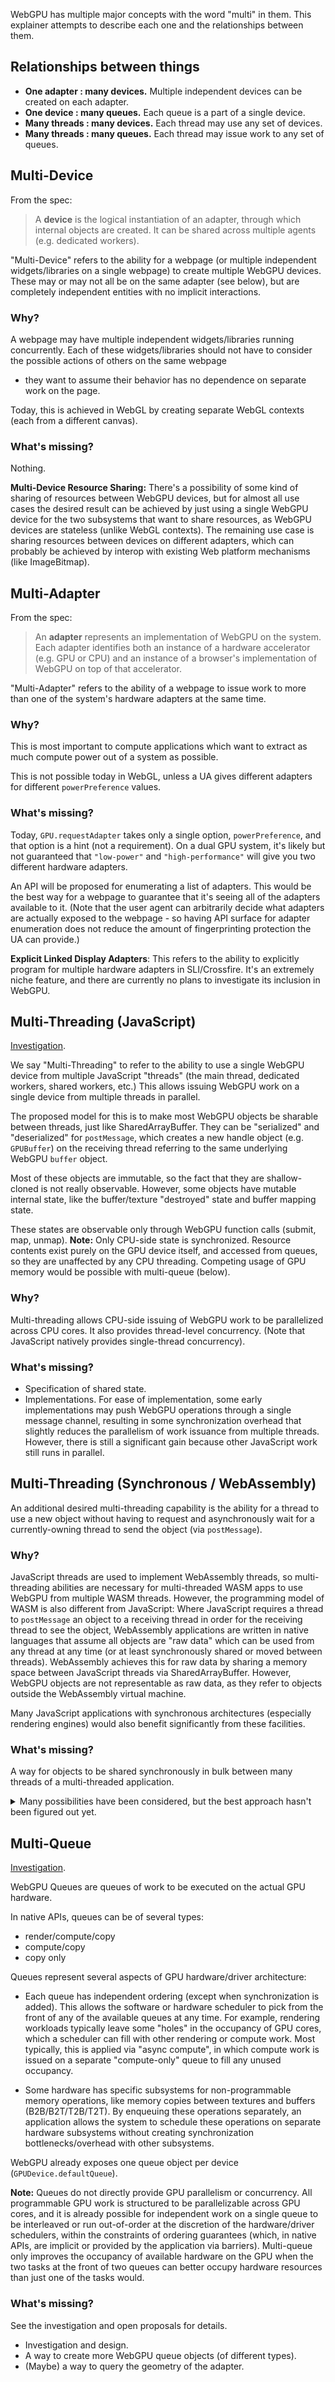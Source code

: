 WebGPU has multiple major concepts with the word "multi" in them. This explainer attempts to
describe each one and the relationships between them.


## Relationships between things

- **One adapter : many devices.**
    Multiple independent devices can be created on each adapter.
- **One device : many queues.**
    Each queue is a part of a single device.
- **Many threads : many devices.**
    Each thread may use any set of devices.
- **Many threads : many queues.**
    Each thread may issue work to any set of queues.


## Multi-Device

From the spec:

> A **device** is the logical instantiation of an adapter, through which internal objects are
> created. It can be shared across multiple agents (e.g. dedicated workers).

"Multi-Device" refers to the ability for a webpage (or multiple independent widgets/libraries on
a single webpage) to create multiple WebGPU devices. These may or may not all be on the same
adapter (see below), but are completely independent entities with no implicit interactions.

### Why?

A webpage may have multiple independent widgets/libraries running concurrently. Each of these
widgets/libraries should not have to consider the possible actions of others on the same webpage
- they want to assume their behavior has no dependence on separate work on the page.

Today, this is achieved in WebGL by creating separate WebGL contexts (each from a different canvas).

### What's missing?

Nothing.

**Multi-Device Resource Sharing:**
There's a possibility of some kind of sharing of resources between WebGPU devices, but for almost
all use cases the desired result can be achieved by just using a single WebGPU device for the two
subsystems that want to share resources, as WebGPU devices are stateless (unlike WebGL contexts).
The remaining use case is sharing resources between devices on different adapters, which can
probably be achieved by interop with existing Web platform mechanisms (like ImageBitmap).


## Multi-Adapter

From the spec:

> An **adapter** represents an implementation of WebGPU on the system. Each adapter identifies
> both an instance of a hardware accelerator (e.g. GPU or CPU) and an instance of a browser's
> implementation of WebGPU on top of that accelerator.

"Multi-Adapter" refers to the ability of a webpage to issue work to more than one of the system's
hardware adapters at the same time.

### Why?

This is most important to compute applications which want to extract as much compute power out of a
system as possible.

This is not possible today in WebGL, unless a UA gives different adapters for different
`powerPreference` values.

### What's missing?

Today, `GPU.requestAdapter` takes only a single option, `powerPreference`, and that option is a hint
(not a requirement). On a dual GPU system, it's likely but not guaranteed that `"low-power"` and
`"high-performance"` will give you two different hardware adapters.

An API will be proposed for enumerating a list of adapters. This would be the best way for a webpage
to guarantee that it's seeing all of the adapters available to it. (Note that the user agent can
arbitrarily decide what adapters are actually exposed to the webpage - so having API surface for
adapter enumeration does not reduce the amount of fingerprinting protection the UA can provide.)

**Explicit Linked Display Adapters**:
This refers to the ability to explicitly program for multiple hardware adapters in SLI/Crossfire.
It's an extremely niche feature, and there are currently no plans to investigate its inclusion in WebGPU.


## Multi-Threading (JavaScript)

[Investigation](https://github.com/gpuweb/gpuweb/issues/354#issuecomment-511616037).

We say "Multi-Threading" to refer to the ability to use a single WebGPU device from multiple
JavaScript "threads" (the main thread, dedicated workers, shared workers, etc.) This allows
issuing WebGPU work on a single device from multiple threads in parallel.

The proposed model for this is to make most WebGPU objects be sharable
between threads, just like SharedArrayBuffer. They can be "serialized" and "deserialized" for
`postMessage`, which creates a new handle object (e.g. `GPUBuffer`) on the receiving thread
referring to the same underlying WebGPU `buffer` object.

Most of these objects are immutable, so the fact that they are shallow-cloned is not really
observable. However, some objects have mutable internal state, like the buffer/texture
"destroyed" state and buffer mapping state.

These states are observable only through WebGPU function calls (submit, map, unmap).
**Note:** Only CPU-side state is synchronized. Resource contents exist purely on the GPU
device itself, and accessed from queues, so they are unaffected by any CPU threading.
Competing usage of GPU memory would be possible with multi-queue (below).

### Why?

Multi-threading allows CPU-side issuing of WebGPU work to be parallelized across CPU cores.
It also provides thread-level concurrency.
(Note that JavaScript natively provides single-thread concurrency).

### What's missing?

- Specification of shared state.
- Implementations. For ease of implementation, some early implementations may push WebGPU
    operations through a single message channel, resulting in some synchronization overhead
    that slightly reduces the parallelism of work issuance from multiple threads. However,
    there is still a significant gain because other JavaScript work still runs in parallel.

## Multi-Threading (Synchronous / WebAssembly)

An additional desired multi-threading capability is the ability for a thread to use a new object
without having to request and asynchronously wait for a currently-owning thread to send the
object (via `postMessage`).

### Why?

JavaScript threads are used to implement WebAssembly threads, so multi-threading abilities are
necessary for multi-threaded WASM apps to use WebGPU from multiple WASM threads. However, the
programming model of WASM is also different from JavaScript: Where JavaScript requires a thread
to `postMessage` an object to a receiving thread in order for the receiving thread to see the
object, WebAssembly applications are written in native languages that assume all objects are "raw
data" which can be used from any thread at any time (or at least synchronously shared or moved
between threads). WebAssembly achieves this for raw data by sharing a memory space between
JavaScript threads via SharedArrayBuffer. However, WebGPU objects are not representable as raw
data, as they refer to objects outside the WebAssembly virtual machine.

Many JavaScript applications with synchronous architectures (especially rendering engines) would
also benefit significantly from these facilities.

### What's missing?

A way for objects to be shared synchronously in bulk between many threads of a multi-threaded application.

<details>
<summary>
    Many possibilities have been considered, but the best approach hasn't been figured out yet.
</summary>

- A "shared object table": The sending thread puts an object in the table, synchronize with the
    receiving thread via shared memory (SharedArrayBuffer atomics), at which point the receiving
    thread can take it out of the table immediately.

- A new synchronous "receiveMessage" on MessagePort which can be called as soon as a message
    has been sent by the sending thread. Such messages could be identified by an integer that can
    be shared via SharedArrayBuffer.

- "Export integer handle" and "import integer handle". The sending thread would call a method on
    a WebGPU object that creates a strong reference to the object and returns an integer. The
    receiving thread would call a static method or GPUDevice method that conjures up a local
    reference to that object. This has issues with garbage collection - strong references can
    easily leak; if the references are made weak, then garbage collection becomes observable.

In all of the above cases, the sending thread could make objects available to other threads upon
creation, allowing the receiving threads to find them at any time (without requesting code to be
run on the sending thread).
</details>


## Multi-Queue

[Investigation](https://github.com/gpuweb/gpuweb/issues/1065).

WebGPU Queues are queues of work to be executed on the actual GPU hardware.

In native APIs, queues can be of several types:

- render/compute/copy
- compute/copy
- copy only

Queues represent several aspects of GPU hardware/driver architecture:

- Each queue has independent ordering (except when synchronization is added).
This allows the software or hardware scheduler to pick from the front of any of the available queues
at any time. For example, rendering workloads typically leave some "holes" in the occupancy of GPU
cores, which a scheduler can fill with other rendering or compute work. Most typically, this is
applied via "async compute", in which compute work is issued on a separate "compute-only" queue to
fill any unused occupancy.

- Some hardware has specific subsystems for non-programmable memory operations, like memory copies
between textures and buffers (B2B/B2T/T2B/T2T).
By enqueuing these operations separately, an application allows the system to
schedule these operations on separate hardware subsystems without creating synchronization
bottlenecks/overhead with other subsystems.

WebGPU already exposes one queue object per device (`GPUDevice.defaultQueue`).

**Note:** Queues do not directly provide GPU parallelism or concurrency.
All programmable GPU work is structured to be parallelizable across GPU cores, and it is already
possible for independent work on a single queue to be interleaved or run out-of-order at the
discretion of the hardware/driver schedulers, within the constraints of ordering guarantees
(which, in native APIs, are implicit or provided by the application via barriers).
Multi-queue only improves the occupancy of available hardware on the GPU when the two tasks at
the front of two queues can better occupy hardware resources than just one of the tasks would.

### What's missing?

See the investigation and open proposals for details.

- Investigation and design.
- A way to create more WebGPU queue objects (of different types).
- (Maybe) a way to query the geometry of the adapter.
